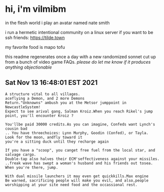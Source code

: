# hi, i'm vilmibm

in the flesh world i play an avatar named nate smith

i run a hermetic intentional community on a linux server if you want to be ssh friends: https://tilde.town

my favorite food is mapo tofu

this readme regenerates once a day with a new randomized sonnet cut up from a bunch of video game FAQs.
_please do let me know if it produces anything objectionable_

## Sat Nov 13 16:48:01 EST 2021

    A structure vital to all villages.
    aceflying a Demon, and 2 more Demons
    Return."Unknowns" ambush you at the Metsor jumppoint in NewcastleSystem!
    Expect to see arival gang, Salman Kroiz.When you reach Rikel's jump point, you'll encounter Kroiz ?
    
    You'llbe paid 30000 credits.As you can imagine, Confeds want Lynch's cousin bad
    .. You have threechoices: Lynn Murphy, Goodin (Confed), or Tayla.
    Look for the moon, andfly toward it
    you're a sitting duck until they recharge again
    
    If you have a "scoop", you canget free fuel from the local star, and salvage cargo.
    Double-tap also halves their ECM'seffectiveness against your missiles.
    ..freak wave has swept a woman's husband and his friends out tosea.
    When you're there, jump.
    
    With dual missile launchers it may even get quickkills.Max engine
    Be warned, sacrificing people will make you evil, and also,people worshipping at your site need food and the occassional rest.
